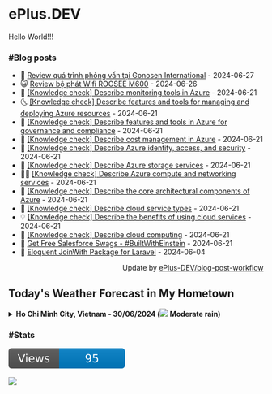 # ePlus.DEV

Hello World!!!

### #Blog posts

- 🧰 [Review quá trình phỏng vấn tại Gonosen International](https://eplus.dev/review-qua-trinh-phong-van-tai-gonosen-international) - 2024-06-27 
- 😺 [Review bộ phát Wifi ROOSEE M600](https://eplus.dev/review-bo-phat-wifi-roosee-m600) - 2024-06-26 
- 🗽 [[Knowledge check] Describe monitoring tools in Azure](https://eplus.dev/knowledge-check-describe-monitoring-tools-in-azure) - 2024-06-21 
- 🌜 [[Knowledge check] Describe features and tools for managing and deploying Azure resources](https://eplus.dev/knowledge-check-describe-features-and-tools-for-managing-and-deploying-azure-resources) - 2024-06-21 
- 📝 [[Knowledge check] Describe features and tools in Azure for governance and compliance](https://eplus.dev/knowledge-check-describe-features-and-tools-in-azure-for-governance-and-compliance) - 2024-06-21 
- 🚀 [[Knowledge check] Describe cost management in Azure](https://eplus.dev/knowledge-check-describe-cost-management-in-azure) - 2024-06-21 
- 💼 [[Knowledge check] Describe Azure identity, access, and security](https://eplus.dev/knowledge-check-describe-azure-identity-access-and-security) - 2024-06-21 
- 🦣 [[Knowledge check] Describe Azure storage services](https://eplus.dev/knowledge-check-describe-azure-storage-services) - 2024-06-21 
- 👨‍🏫 [[Knowledge check] Describe Azure compute and networking services](https://eplus.dev/knowledge-check-describe-azure-compute-and-networking-services) - 2024-06-21 
- 🔭 [[Knowledge check] Describe the core architectural components of Azure](https://eplus.dev/knowledge-check-describe-the-core-architectural-components-of-azure) - 2024-06-21 
- 🤡 [[Knowledge check] Describe cloud service types](https://eplus.dev/knowledge-check-describe-cloud-service-types) - 2024-06-21 
- 💡 [[Knowledge check] Describe the benefits of using cloud services](https://eplus.dev/knowledge-check-describe-the-benefits-of-using-cloud-services) - 2024-06-21 
- 🦣 [[Knowledge check] Describe cloud computing](https://eplus.dev/knowledge-check-describe-cloud-computing) - 2024-06-21 
- 💪 [Get Free Salesforce Swags - #BuiltWithEinstein](https://eplus.dev/get-free-salesforce-swags-builtwitheinstein) - 2024-06-21 
- 🤡 [Eloquent JoinWith Package for Laravel](https://eplus.dev/eloquent-joinwith-package-for-laravel) - 2024-06-04 


<div align="right">
    Update by <a target="_blank" href="https://github.com/ePlus-DEV/blog-post-workflow">ePlus-DEV/blog-post-workflow</a>
</div>


## Today's Weather Forecast in My Hometown



<details>
    <summary><b>Ho Chi Minh City, Vietnam - 30/06/2024 (<img src="https://cdn.weatherapi.com/weather/64x64/day/302.png" width="25" /> Moderate rain)</b>
    </summary>

    
<table>
    <tr>
        <th>Hour</th>
        <td>00:00</td><td>01:00</td><td>02:00</td><td>03:00</td><td>04:00</td><td>05:00</td><td>06:00</td><td>07:00</td><td>08:00</td><td>09:00</td><td>10:00</td><td>11:00</td><td>12:00</td><td>13:00</td><td>14:00</td><td>15:00</td><td>16:00</td><td>17:00</td><td>18:00</td><td>19:00</td><td>20:00</td><td>21:00</td><td>22:00</td><td>23:00</td>
    </tr>
    <tr>
        <th>Weather</th>
        <td><img src="https://cdn.weatherapi.com/weather/64x64/night/176.png"></img></td><td><img src="https://cdn.weatherapi.com/weather/64x64/night/176.png"></img></td><td><img src="https://cdn.weatherapi.com/weather/64x64/night/176.png"></img></td><td><img src="https://cdn.weatherapi.com/weather/64x64/night/113.png"></img></td><td><img src="https://cdn.weatherapi.com/weather/64x64/night/113.png"></img></td><td><img src="https://cdn.weatherapi.com/weather/64x64/night/116.png"></img></td><td><img src="https://cdn.weatherapi.com/weather/64x64/day/113.png"></img></td><td><img src="https://cdn.weatherapi.com/weather/64x64/day/116.png"></img></td><td><img src="https://cdn.weatherapi.com/weather/64x64/day/116.png"></img></td><td><img src="https://cdn.weatherapi.com/weather/64x64/day/116.png"></img></td><td><img src="https://cdn.weatherapi.com/weather/64x64/day/116.png"></img></td><td><img src="https://cdn.weatherapi.com/weather/64x64/day/176.png"></img></td><td><img src="https://cdn.weatherapi.com/weather/64x64/day/176.png"></img></td><td><img src="https://cdn.weatherapi.com/weather/64x64/day/353.png"></img></td><td><img src="https://cdn.weatherapi.com/weather/64x64/day/293.png"></img></td><td><img src="https://cdn.weatherapi.com/weather/64x64/day/176.png"></img></td><td><img src="https://cdn.weatherapi.com/weather/64x64/day/176.png"></img></td><td><img src="https://cdn.weatherapi.com/weather/64x64/day/353.png"></img></td><td><img src="https://cdn.weatherapi.com/weather/64x64/day/176.png"></img></td><td><img src="https://cdn.weatherapi.com/weather/64x64/night/116.png"></img></td><td><img src="https://cdn.weatherapi.com/weather/64x64/night/113.png"></img></td><td><img src="https://cdn.weatherapi.com/weather/64x64/night/113.png"></img></td><td><img src="https://cdn.weatherapi.com/weather/64x64/night/113.png"></img></td><td><img src="https://cdn.weatherapi.com/weather/64x64/night/116.png"></img></td>
    </tr>
    <tr>
        <th>Condition</th>
        <td width="200px">Patchy rain nearby</td><td width="200px">Patchy rain nearby</td><td width="200px">Patchy rain nearby</td><td width="200px">Clear</td><td width="200px">Clear </td><td width="200px">Partly Cloudy </td><td width="200px">Sunny</td><td width="200px">Partly Cloudy </td><td width="200px">Partly Cloudy </td><td width="200px">Partly Cloudy </td><td width="200px">Partly Cloudy </td><td width="200px">Patchy rain nearby</td><td width="200px">Patchy rain nearby</td><td width="200px">Light rain shower</td><td width="200px">Patchy light rain</td><td width="200px">Patchy rain nearby</td><td width="200px">Patchy rain nearby</td><td width="200px">Light rain shower</td><td width="200px">Patchy rain nearby</td><td width="200px">Partly Cloudy </td><td width="200px">Clear </td><td width="200px">Clear </td><td width="200px">Clear </td><td width="200px">Partly Cloudy </td>
    </tr>
    <tr>
        <th>Temperature</th>
        <td>26.3 °C</td><td>26.2 °C</td><td>26 °C</td><td>28.4 °C</td><td>25.7 °C</td><td>25.6 °C</td><td>25.8 °C</td><td>27.2 °C</td><td>28.6 °C</td><td>30.1 °C</td><td>31.3 °C</td><td>32.5 °C</td><td>33.3 °C</td><td>32.3 °C</td><td>31.1 °C</td><td>30.7 °C</td><td>31.2 °C</td><td>30.4 °C</td><td>28.6 °C</td><td>27.7 °C</td><td>27.3 °C</td><td>27.1 °C</td><td>26.9 °C</td><td>26.6 °C</td>
    </tr>
    <tr>
        <th>Wind</th>
        <td>8.3 kph</td><td>7.6 kph</td><td>7.2 kph</td><td>11.2 kph</td><td>6.5 kph</td><td>5.8 kph</td><td>4.7 kph</td><td>6.5 kph</td><td>7.2 kph</td><td>8.3 kph</td><td>10.1 kph</td><td>11.5 kph</td><td>11.9 kph</td><td>11.5 kph</td><td>11.5 kph</td><td>10.8 kph</td><td>9.7 kph</td><td>10.8 kph</td><td>12.2 kph</td><td>11.5 kph</td><td>11.2 kph</td><td>10.4 kph</td><td>9.4 kph</td><td>9 kph</td>
    </tr>
</table>


<div align="right">
    Updated at: 2024-06-29T20:59:34Z - by <a target="_blank"
        href="https://github.com/ePlus-DEV/weather-forecast">ePlus-DEV/weather-forecast</a>
</div>
</details>


### #Stats

[![Image of counter](https://github.com/ePlus-DEV/view-counter/blob/main/svg/685088620/badge.svg)](https://github.com/ePlus-DEV/view-counter/blob/main/readme/685088620/week.md)

![](https://komarev.com/ghpvc/?username=ePlus-DEV&style=for-the-badge)
